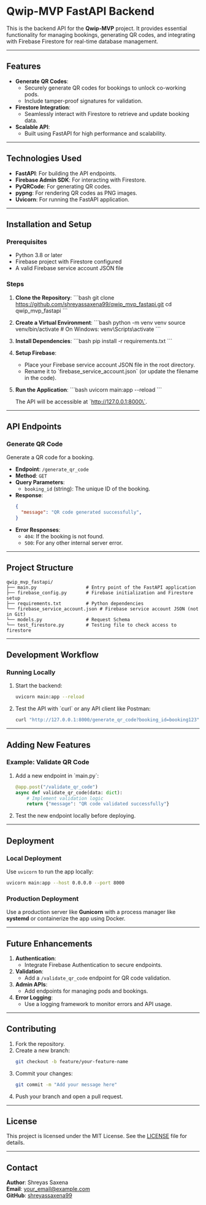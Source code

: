 # Qwip-MVP FastAPI Backend

This is the backend API for the **Qwip-MVP** project. It provides essential functionality for managing bookings, generating QR codes, and integrating with Firebase Firestore for real-time database management.

---

## Features

- **Generate QR Codes**:
  - Securely generate QR codes for bookings to unlock co-working pods.
  - Include tamper-proof signatures for validation.
- **Firestore Integration**:
  - Seamlessly interact with Firestore to retrieve and update booking data.
- **Scalable API**:
  - Built using FastAPI for high performance and scalability.

---

## Technologies Used

- **FastAPI**: For building the API endpoints.
- **Firebase Admin SDK**: For interacting with Firestore.
- **PyQRCode**: For generating QR codes.
- **pypng**: For rendering QR codes as PNG images.
- **Uvicorn**: For running the FastAPI application.

---

## Installation and Setup

### Prerequisites
- Python 3.8 or later
- Firebase project with Firestore configured
- A valid Firebase service account JSON file

### Steps

1. **Clone the Repository**:
   \`\`\`bash
   git clone https://github.com/shreyassaxena99/qwip_mvp_fastapi.git
   cd qwip_mvp_fastapi
   \`\`\`

2. **Create a Virtual Environment**:
   \`\`\`bash
   python -m venv venv
   source venv/bin/activate  # On Windows: venv\\Scripts\\activate
   \`\`\`

3. **Install Dependencies**:
   \`\`\`bash
   pip install -r requirements.txt
   \`\`\`

4. **Setup Firebase**:
   - Place your Firebase service account JSON file in the root directory.
   - Rename it to \`firebase_service_account.json\` (or update the filename in the code).

5. **Run the Application**:
   \`\`\`bash
   uvicorn main:app --reload
   \`\`\`

   The API will be accessible at \`http://127.0.0.1:8000\`.

---

## API Endpoints

### **Generate QR Code**
Generate a QR code for a booking.

- **Endpoint**: `/generate_qr_code`
- **Method**: `GET`
- **Query Parameters**:
  - `booking_id` (string): The unique ID of the booking.
- **Response**:
  ```json
  {
    "message": "QR code generated successfully",
  }
  ```
- **Error Responses**:
  - `404`: If the booking is not found.
  - `500`: For any other internal server error.

---

## Project Structure

```
qwip_mvp_fastapi/
├── main.py                  # Entry point of the FastAPI application
├── firebase_config.py       # Firebase initialization and Firestore setup
├── requirements.txt         # Python dependencies
└── firebase_service_account.json # Firebase service account JSON (not in Git)
└── models.py                # Request Schema
└── test_firestore.py        # Testing file to check access to firestore
```

---

## Development Workflow

### Running Locally
1. Start the backend:
   ```bash
   uvicorn main:app --reload
   ```

2. Test the API with \`curl\` or any API client like Postman:
   ```bash
   curl "http://127.0.0.1:8000/generate_qr_code?booking_id=booking123"
   ```

---

## Adding New Features

### Example: Validate QR Code
1. Add a new endpoint in \`main.py\`:
   ```python
   @app.post("/validate_qr_code")
   async def validate_qr_code(data: dict):
       # Implement validation logic
       return {"message": "QR code validated successfully"}
   ```

2. Test the new endpoint locally before deploying.

---

## Deployment

### Local Deployment
Use `uvicorn` to run the app locally:
```bash
uvicorn main:app --host 0.0.0.0 --port 8000
```

### Production Deployment
Use a production server like **Gunicorn** with a process manager like **systemd** or containerize the app using Docker.

---

## Future Enhancements

1. **Authentication**:
   - Integrate Firebase Authentication to secure endpoints.
2. **Validation**:
   - Add a `/validate_qr_code` endpoint for QR code validation.
3. **Admin APIs**:
   - Add endpoints for managing pods and bookings.
4. **Error Logging**:
   - Use a logging framework to monitor errors and API usage.

---

## Contributing

1. Fork the repository.
2. Create a new branch:
   ```bash
   git checkout -b feature/your-feature-name
   ```
3. Commit your changes:
   ```bash
   git commit -m "Add your message here"
   ```
4. Push your branch and open a pull request.

---

## License

This project is licensed under the MIT License. See the [LICENSE](LICENSE) file for details.

---

## Contact

**Author**: Shreyas Saxena  
**Email**: [your_email@example.com](mailto:your_email@example.com)  
**GitHub**: [shreyassaxena99](https://github.com/shreyassaxena99)